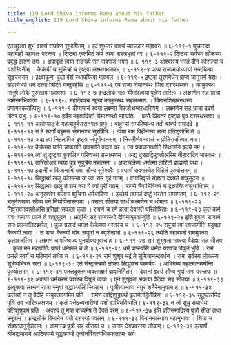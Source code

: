 ```yaml
---
title: 119 Lord Shiva informs Rama about his father
title_english: 119 Lord Shiva informs Rama about his father

---
```

<div class="audioEmbed"  caption="श्रीराम-हरिसीताराममूर्ति-घनपाठिभ्यां वचनम्" src="https://archive.org/download/Ramayana-recitation-Sriram-harisItArAmamUrti-Ghanapaati-v2/Kanda_6/Kanda_6_YK-119-Lord_Shiva_informs_Rama_about_his_father_0.mp3"></div>
एतच्छ्रुत्वा शुभं वाक्यं राघवेण सुभाषितम् ।  
इदं शुभतरं वाक्यं व्याजहार महेश्वरः ॥ ६-११९-१  
पुष्कराक्ष महाबाहो महावक्षः परन्तप ।  
दिष्ट्या कृतमिदं कर्म त्वया शस्त्रभृतां वर ॥ ६-११९-२  
दिष्ट्या सर्वस्य लोकस्य प्रवृद्धं दारुणं तमः ।  
अपावृत्तं त्वया सङ्ख्ये राम रावणजं भयम् ॥ ६-११९-३  
आश्वास्य भरतं दीनं कौसल्यां च यशस्विनीम् ।  
कैकेयीं च सुमित्रां च दृष्ट्वा लक्ष्मणमातरम् ॥ ६-११९-४  
प्राप्य राज्यमयोध्यायां नन्दयित्वा सुहृज्जनम् ।  
इक्ष्वाकूणां कुले वंशं स्थापयित्वा महाबल ॥ ६-११९-५  
इष्ट्वा तुरगमेधेन प्राप्य चानुत्तमं यशः ।  
ब्राह्मणेभ्यो धनं दत्त्वा त्रिदिवं गन्तुमर्हसि ॥ ६-११९-६  
एष राजा विमानस्थः पिता दशरथस्तव ।  
काकुत्स्थ मानुषे लोके गुरुस्तव महायशाः ॥ ६-११९-७  
इन्द्रलोकं गतः श्रीमांस्त्वया पुत्रेण तारितः ।  
लक्ष्मणेन सह भ्रात्रा त्वमेनमभिवादय ॥ ६-११९-८  
महादेववचः श्रुत्वा काकुत्स्थः सहलक्ष्मणः ।  
विमानशिखरस्थस्य प्रणाममकरोत्पितुः ॥ ६-११९-९  
दीप्यमानं स्वयां लक्ष्म्या विरजोअम्बरधारिणम् ।  
लक्ष्मणेन सह भ्रात्रा ददर्श पितरं प्रभुः ॥ ६-११९-१०  
हर्षेण महताविष्टो विमानस्थो महीपतिः ।  
प्राणैः प्रियतरं दृष्ट्वा पुत्रं दशरथस्तदा ॥ ६-११९-११  
आरोप्याङ्कं महाबाहुर्वरासनगतः प्रभुः ।  
बाहुभ्यां सम्परिष्वज्य ततो वाक्यं समाददे ॥ ६-११९-१२  
न मे स्वर्गो बहुमतः संमानश्च सुरर्षिभिः ।  
त्वया राम विहीनस्य सत्यं प्रतिशृणोमि ते ॥ ६-११९-१३  
अद्य त्वां निहतामित्रं दृष्ट्वा संपूर्णमानसम् ।  
निस्तीर्णवनवासं च प्रीतिरासीत्परा मम। ६-११९-१४  
कैकेय्या यानि चोक्तानि वाक्यानि वदतां वर ।  
तव प्रव्राजनार्थानि स्थितानि हृदये मम ॥ ६-११९-१५  
त्वां तु दृष्ट्वा कुशलिनं परिष्वज्य सलक्ष्मणम् ।  
अद्य दुःखाद्विमुक्तोअस्मि नीहारादिव भास्करः ॥ ६-११९-१६  
तारितोअहं त्वया पुत्र सुपुत्रेण महात्मना ।  
अष्टावक्रेण धर्मात्मा तारितो ब्राह्मणो यथा ॥ ६-११९-१७  
इदानीं च विजानामि यथा सौम्य सुरेश्वरैः ।  
वधार्थं रावणस्येह विहितं पुरुषोत्तमम् ॥ ६-११९-१८  
सिद्धार्था खलु कौसल्या या त्वां राम गृहं गतम् ।  
वनान्निवृत्तं संहृष्टा द्रक्ष्यते शत्रुसूदन ॥ ६-११९-१९  
सिद्धार्थाः खलु ते राम नरा ये त्वां पुरीं गतम् ।  
राज्ये चैवाभिषिक्तं च द्रक्ष्यन्ति वसुधाधिपम् ॥ ६-११९-२०  
अनुरक्तेन बलिना शुचिना धर्मचारिणा ।  
इच्छेयं त्वामहं द्रष्टुं भरतेन समागतम् ॥ ६-११९-२१  
चतुर्दशसमाः सौम्य वने निर्यापितास्त्वया ।  
वसता सीतया सार्धं लक्ष्मणेन च धीमता ॥ ६-११९-२२  
निवृत्तवनवासोअसि प्रतिज्ञा सफला कृता ।  
रावणं च रणे हत्वा देवास्ते परितोषिताः ॥ ६-११९-२३  
कृतं कर्म यशः श्लाघ्यं प्राप्तं ते शत्रुसूदन ।  
भ्रातृभिः सह राज्यस्थो दीर्घमायुरवाप्नुहि ॥ ६-११९-२४  
इति ब्रुवाणं राजानं रामः प्राञ्जलिरब्रवीत् ।  
कुरु प्रसादं धर्मज्ञ कैकेय्या भरतस्य च ॥ ६-११९-२५  
सपुत्रां त्वां त्यजामीति यदुक्ता कैकयी त्वया ।  
स शापः कैकयीं घोरः सपुत्रां न स्पृशेत्प्रभो ॥ ६-११९-२६  
तथेति महाराजो राममुक्त्वा कृताञ्जलिम् ।  
लक्ष्मणं च परिष्वज्य पुनर्वाक्यमुवाच ह ॥ ६-११९-२७  
रामं शुश्रूषता भक्त्या वैदेह्या सह सीतया ।  
कृता मम महाप्रीतिः प्राप्तं धर्मफलं च ते ॥ ६-११९-२८  
धर्मं प्राप्स्यसि धर्मज्ञ यशश्च विपुलं भुवि ।  
रामे प्रसन्ने स्वर्गं च महिमानं तथैव च ॥ ६-११९-२९  
रामं शुश्रूष भद्रं ते सुमित्रानन्दवर्धन ।  
रामः सर्वस्य लोकस्य शुभेष्वभिरतः सदा ॥ ६-११९-३०  
एते सेन्द्रास्त्रयो लोकाः सिद्धाश्च परमर्षयः ।  
अभिगम्य महात्मानमर्चन्ति पुरुषोत्तमम् ॥ ६-११९-३१  
एतत्तदुक्तमव्यक्तमक्षरं ब्रह्मनिर्मितम् ।  
देवानां हृदयं सौम्य गुह्यं रामः परन्तपः ॥ ६-११९-३२  
अवाप्तं धर्मचरणं यशश्च विपुलं त्वया ।  
एनं शुश्रूषता भक्त्या वैदेह्या सह सीतया ॥ ६-११९-३३  
इत्युक्त्वा लक्ष्मणं राजा स्नुषां बद्धाञ्जलिं स्थिताम् ।  
पुत्रीत्याभाष्य मधुरं शनैरेनामुवाच ह ॥ ६-११९-३४  
कर्तव्यो न तु वैदेहि मन्युस्त्यागमिमं प्रति ।  
रामेण त्वद्विशुद्ध्यर्थं कृतमेतद्धितैषिणा ॥ ६-११९-३५  
सुदुष्करमिदं पुत्रि तव चारित्रलक्षणम् ।  
कृतं यत्तेऽन्यनारीणां यशो ह्यभिभविष्यति। ६-११९-३६  
न त्वं सुभ्रु समाधेया पतिशुश्रूवणं प्रति ।  
अवश्यं तु मया वाच्यमेष ते दैवतं परम् ॥ ६-११९-३७  
इति प्रतिसमादिश्य पुत्रौ सीतां तथा स्नुषाम् ।  
इन्द्रलोकं विमानेन ययौ दशरथो ज्वलन् ॥ ६-११९-३८  
विमानमास्थाय महानुभावः ।  
श्रिया च संहृष्टतनुर्नृपोत्तमः ।  
आमन्त्य्र पुत्रौ सह सीतया च ।  
जगाम देवप्रवरस्य लोकम्। ६-११९-३९  
इत्यार्षे श्रीमद्रामायणे आदिकाव्ये युद्धकाण्डे एकोनविंशत्यधिकशततमः सर्गः